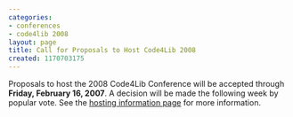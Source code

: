 ```yaml
---
categories:
- conferences
- code4lib 2008
layout: page
title: Call for Proposals to Host Code4Lib 2008
created: 1170703175
---
```

Proposals to host the 2008 Code4Lib Conference will be accepted through <strong>Friday, February 16, 2007</strong>. A decision will be made the following week by popular vote. See the <a href="http://code4lib.org/conference/hosting">hosting information page</a> for more information.
